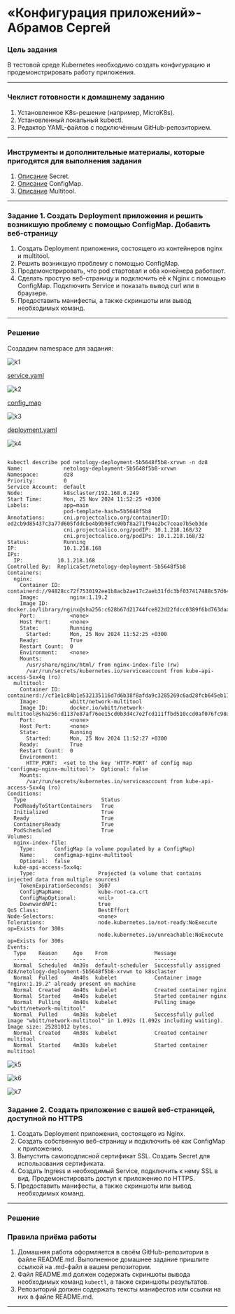 # «Конфигурация приложений»-Абрамов Сергей

### Цель задания

В тестовой среде Kubernetes необходимо создать конфигурацию и продемонстрировать работу приложения.

------

### Чеклист готовности к домашнему заданию

1. Установленное K8s-решение (например, MicroK8s).
2. Установленный локальный kubectl.
3. Редактор YAML-файлов с подключённым GitHub-репозиторием.

------

### Инструменты и дополнительные материалы, которые пригодятся для выполнения задания

1. [Описание](https://kubernetes.io/docs/concepts/configuration/secret/) Secret.
2. [Описание](https://kubernetes.io/docs/concepts/configuration/configmap/) ConfigMap.
3. [Описание](https://github.com/wbitt/Network-MultiTool) Multitool.

------

### Задание 1. Создать Deployment приложения и решить возникшую проблему с помощью ConfigMap. Добавить веб-страницу

1. Создать Deployment приложения, состоящего из контейнеров nginx и multitool.
2. Решить возникшую проблему с помощью ConfigMap.
3. Продемонстрировать, что pod стартовал и оба конейнера работают.
4. Сделать простую веб-страницу и подключить её к Nginx с помощью ConfigMap. Подключить Service и показать вывод curl или в браузере.
5. Предоставить манифесты, а также скриншоты или вывод необходимых команд.

------

### Решение

Создадим namespace для задания:

![k1]()

[service.yaml]()

![k2]()

[config_map]()

![k3]()

[deployment.yaml]()

![k4]()

```

kubectl describe pod netology-deployment-5b5648f5b8-xrvwn -n dz8
Name:             netology-deployment-5b5648f5b8-xrvwn
Namespace:        dz8
Priority:         0
Service Account:  default
Node:             k8sclaster/192.168.0.249
Start Time:       Mon, 25 Nov 2024 11:52:25 +0300
Labels:           app=main
                  pod-template-hash=5b5648f5b8
Annotations:      cni.projectcalico.org/containerID: ed2cb9d85437c3a77d605fddcbe4b9b98fc90bf8a271f94e2bc7ceae7b5eb3de
                  cni.projectcalico.org/podIP: 10.1.218.168/32
                  cni.projectcalico.org/podIPs: 10.1.218.168/32
Status:           Running
IP:               10.1.218.168
IPs:
  IP:           10.1.218.168
Controlled By:  ReplicaSet/netology-deployment-5b5648f5b8
Containers:
  nginx:
    Container ID:   containerd://94828cc72f7530192ee1b8acb2ae17c2aeb31fdc3bf037417488c57d64508c07
    Image:          nginx:1.19.2
    Image ID:       docker.io/library/nginx@sha256:c628b67d21744fce822d22fdcc0389f6bd763daac23a6b77147d0712ea7102d0
    Port:           <none>
    Host Port:      <none>
    State:          Running
      Started:      Mon, 25 Nov 2024 11:52:25 +0300
    Ready:          True
    Restart Count:  0
    Environment:    <none>
    Mounts:
      /usr/share/nginx/html/ from nginx-index-file (rw)
      /var/run/secrets/kubernetes.io/serviceaccount from kube-api-access-5xx4q (ro)
  multitool:
    Container ID:   containerd://cf1e1c84b1e532135116d7d6b38f8afda9c3285269c6ad28fcb645eb172dc2f7
    Image:          wbitt/network-multitool
    Image ID:       docker.io/wbitt/network-multitool@sha256:d1137e87af76ee15cd0b3d4c7e2fcd111ffbd510ccd0af076fc98dddfc50a735
    Port:           <none>
    Host Port:      <none>
    State:          Running
      Started:      Mon, 25 Nov 2024 11:52:27 +0300
    Ready:          True
    Restart Count:  0
    Environment:
      HTTP_PORT:  <set to the key 'HTTP-PORT' of config map 'configmap-nginx-multitool'>  Optional: false
    Mounts:
      /var/run/secrets/kubernetes.io/serviceaccount from kube-api-access-5xx4q (ro)
Conditions:
  Type                        Status
  PodReadyToStartContainers   True 
  Initialized                 True 
  Ready                       True 
  ContainersReady             True 
  PodScheduled                True 
Volumes:
  nginx-index-file:
    Type:      ConfigMap (a volume populated by a ConfigMap)
    Name:      configmap-nginx-multitool
    Optional:  false
  kube-api-access-5xx4q:
    Type:                    Projected (a volume that contains injected data from multiple sources)
    TokenExpirationSeconds:  3607
    ConfigMapName:           kube-root-ca.crt
    ConfigMapOptional:       <nil>
    DownwardAPI:             true
QoS Class:                   BestEffort
Node-Selectors:              <none>
Tolerations:                 node.kubernetes.io/not-ready:NoExecute op=Exists for 300s
                             node.kubernetes.io/unreachable:NoExecute op=Exists for 300s
Events:
  Type    Reason     Age    From               Message
  ----    ------     ----   ----               -------
  Normal  Scheduled  4m39s  default-scheduler  Successfully assigned dz8/netology-deployment-5b5648f5b8-xrvwn to k8sclaster
  Normal  Pulled     4m40s  kubelet            Container image "nginx:1.19.2" already present on machine
  Normal  Created    4m40s  kubelet            Created container nginx
  Normal  Started    4m40s  kubelet            Started container nginx
  Normal  Pulling    4m40s  kubelet            Pulling image "wbitt/network-multitool"
  Normal  Pulled     4m38s  kubelet            Successfully pulled image "wbitt/network-multitool" in 1.092s (1.092s including waiting). Image size: 25281012 bytes.
  Normal  Created    4m38s  kubelet            Created container multitool
  Normal  Started    4m38s  kubelet            Started container multitool

  ```

  ![k5]()

  ![k6]()

  ![k7]()


### Задание 2. Создать приложение с вашей веб-страницей, доступной по HTTPS 

1. Создать Deployment приложения, состоящего из Nginx.
2. Создать собственную веб-страницу и подключить её как ConfigMap к приложению.
3. Выпустить самоподписной сертификат SSL. Создать Secret для использования сертификата.
4. Создать Ingress и необходимый Service, подключить к нему SSL в вид. Продемонстировать доступ к приложению по HTTPS. 
4. Предоставить манифесты, а также скриншоты или вывод необходимых команд.

------

### Решение



### Правила приёма работы

1. Домашняя работа оформляется в своём GitHub-репозитории в файле README.md. Выполненное домашнее задание пришлите ссылкой на .md-файл в вашем репозитории.
2. Файл README.md должен содержать скриншоты вывода необходимых команд `kubectl`, а также скриншоты результатов.
3. Репозиторий должен содержать тексты манифестов или ссылки на них в файле README.md.

------
